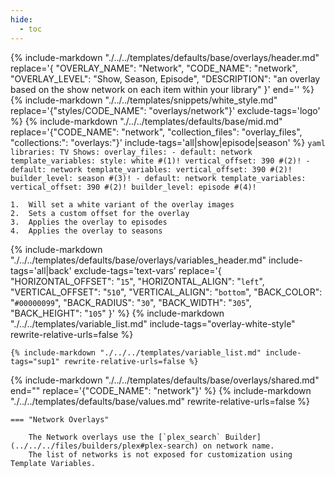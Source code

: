 ```yaml
---
hide:
  - toc
---
```

{%
    include-markdown "./../../templates/defaults/base/overlays/header.md"
    replace='{
        "OVERLAY_NAME": "Network", 
        "CODE_NAME": "network",
        "OVERLAY_LEVEL": "Show, Season, Episode",
        "DESCRIPTION": "an overlay based on the show network on each item within your library"
    }'
    end='<!--rec-sub-->'
%}
{% include-markdown "./../../templates/snippets/white_style.md" replace='{"styles/CODE_NAME": "overlays/network"}' exclude-tags='logo' %}
{% 
    include-markdown "./../../templates/defaults/base/mid.md" 
    replace='{"CODE_NAME": "network", "collection_files": "overlay_files", "collections:": "overlays:"}' 
    include-tags='all|show|episode|season' 
%}
    ```yaml
    libraries:
      TV Shows:
        overlay_files:
          - default: network
            template_variables:
              style: white #(1)!
              vertical_offset: 390 #(2)!
          - default: network
            template_variables:
              vertical_offset: 390 #(2)!
              builder_level: season #(3)!
          - default: network
            template_variables:
              vertical_offset: 390 #(2)!
              builder_level: episode #(4)!
    ```

    1.  Will set a white variant of the overlay images
    2.  Sets a custom offset for the overlay
    3.  Applies the overlay to episodes
    4.  Applies the overlay to seasons

{% 
    include-markdown "./../../templates/defaults/base/overlays/variables_header.md"
    include-tags='all|back'
    exclude-tags='text-vars'
    replace='{
        "HORIZONTAL_OFFSET": "`15`",
        "HORIZONTAL_ALIGN": "`left`",
        "VERTICAL_OFFSET": "`510`",
        "VERTICAL_ALIGN": "`bottom`",
        "BACK_COLOR": "`#00000099`",
        "BACK_RADIUS": "`30`",
        "BACK_WIDTH": "`305`",
        "BACK_HEIGHT": "`105`"
    }'
%}
    {%
        include-markdown "./../../templates/variable_list.md"
        include-tags="overlay-white-style"
        rewrite-relative-urls=false
    %}

    {% include-markdown "./../../templates/variable_list.md" include-tags="sup1" rewrite-relative-urls=false %}

{% include-markdown "./../../templates/defaults/base/overlays/shared.md" end="<!--text-variables-->" replace='{"CODE_NAME": "network"}' %}
{% include-markdown "./../../templates/defaults/base/values.md" rewrite-relative-urls=false %}

    === "Network Overlays"
    
        The Network overlays use the [`plex_search` Builder](../../../files/builders/plex#plex-search) on network name. 
        The list of networks is not exposed for customization using Template Variables.
